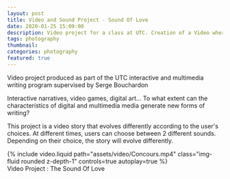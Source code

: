 ```yaml
---
layout: post
title: Video and Sound Project - Sound Of Love
date: 2020-01-25 15:09:00
description: Video project for a class at UTC. Creation of a Video where the story evolves depending on sound choices made by the user.
tags: photography
thumbnail: 
categories: photography
featured: true
---
```

Video project produced as part of the UTC interactive and multimedia writing program supervised by Serge Bouchardon

Interactive narratives, video games, digital art... To what extent can the characteristics of digital and multimedia media generate new forms of writing? 

This project is a video story that evolves differently according to the user's choices. At different times, users can choose between 2 different sounds. Depending on their choice, the story will evolve differently. 

<div class="row mt-3">
    <div class="col-sm mt-3 mt-md-0">
        {% include video.liquid path="assets/video/Concours.mp4" class="img-fluid rounded z-depth-1" controls=true autoplay=true %}
    </div>
   <!-- <div class="col-sm mt-3 mt-md-0">
        {% include video.liquid path="assets/video/Concours.mp4" class="img-fluid rounded z-depth-1" controls=true %}
    </div> -->
</div>
<div class="caption">
Video Project : The Sound Of Love

</div>

<!--It does also support embedding videos from different sources. Here are some examples:

<div class="row mt-3">
    <div class="col-sm mt-3 mt-md-0">
        {% include video.liquid path="https://www.youtube.com/embed/jNQXAC9IVRw" class="img-fluid rounded z-depth-1" %}
    </div>
    <div class="col-sm mt-3 mt-md-0">
        {% include video.liquid path="https://player.vimeo.com/video/524933864?h=1ac4fd9fb4&title=0&byline=0&portrait=0" class="img-fluid rounded z-depth-1" %}
    </div>
</div> -->
